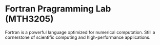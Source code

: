 # Fortran Pragramming Lab (MTH3205)
Fortran is a powerful language optimized for numerical computation. Still a cornerstone of scientific computing and high-performance applications.
